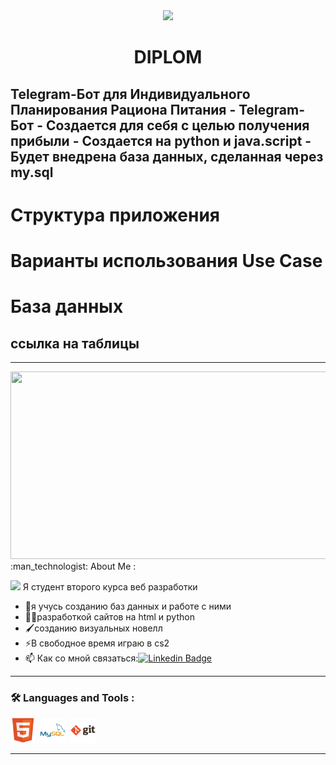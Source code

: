 <div id="header" align="center">
  <img src="https://i.pinimg.com/originals/82/80/90/828090b1ab47359f9111006d30d566e3.gif" width="300"/>
</div>
<div id="badges" align="center">
<h1>DIPLOM</h1>
</div>
  <h2>Telegram-Бот для Индивидуального Планирования Рациона Питания
  - Telegram-Бот
  - Создается для себя с целью получения прибыли
  - Создается на python и java.script
  - Будет внедрена база данных, сделанная через my.sql
  </h2>
  <h1>Структура приложения</h1>
  <h1>Варианты использования Use Case</h1>
  <h1>База данных</h1>
  <h2>ссылка на таблицы</h2>


  
---
  
</div>
<div align="center">
  <img src="https://media.giphy.com/media/dWesBcTLavkZuG35MI/giphy.gif" width="600" height="300"/>
</div>
:man_technologist: About Me :

<img src="https://media.giphy.com/media/WUlplcMpOCEmTGBtBW/giphy.gif" width="30"> Я студент второго курса веб разработки
- 🔭я учусь созданию баз данных и работе с ними
- 👨‍💻разработкой сайтов на html и python
- 🖌️созданию визуальных новелл
- ⚡В свободное время играю в cs2
- 📫 Как со мной связаться:[![Linkedin Badge](https://img.shields.io/badge/-loony221-black?style=flat&logo=telegram&logoColor=white)](https://t.me/Loony221)

---
### :hammer_and_wrench: Languages and Tools :

<div>
  <img src="https://github.com/devicons/devicon/blob/master/icons/html5/html5-original.svg" title="HTML5" alt="HTML" width="40" height="40"/>&nbsp;
  <img src="https://github.com/devicons/devicon/blob/master/icons/mysql/mysql-original-wordmark.svg" title="MySQL"  alt="MySQL" width="40" height="40"/>&nbsp;
  <img src="https://github.com/devicons/devicon/blob/master/icons/git/git-original-wordmark.svg" title="Git" **alt="Git" width="40" height="40"/>
</div>

---
